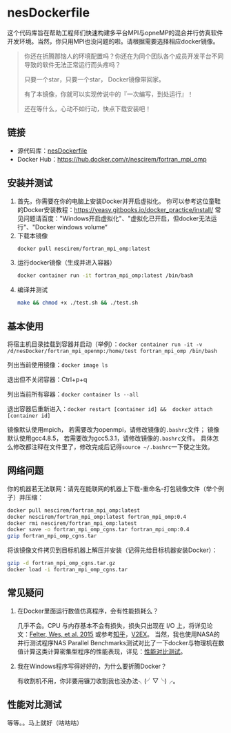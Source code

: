 # nesDockerfile

这个代码库旨在帮助工程师们快速构建多平台MPI与opneMP的混合并行仿真软件开发环境。当然，你只用MPI也没问题的啦。请根据需要选择相应docker镜像。

> 你还在折腾那恼人的环境配置吗？你还在为同个团队各个成员开发平台不同导致的软件无法正常运行而头疼吗？
>
> 只要一个star，只要一个star， Docker镜像带回家。
>
> 有了本镜像，你就可以实现传说中的『一次编写，到处运行』！
>
> 还在等什么，心动不如行动，快点下载安装吧！



## 链接
* 源代码库：[nesDockerfile](https://github.com/nescirem/nesDockerfile)
* Docker Hub：https://hub.docker.com/r/nescirem/fortran_mpi_omp



## 安装并测试

1. 首先，你需要在你的电脑上安装Docker并开启虚拟化。
	你可以参考这位童鞋的Docker安装教程：https://yeasy.gitbooks.io/docker_practice/install/
	常见问题请百度："Windows开启虚拟化"、"虚拟化已开启，但docker无法运行"、"Docker windows volume“
2. 下载本镜像
	```bash
	docker pull nescirem/fortran_mpi_omp:latest
	```
3. 运行docker镜像（生成并进入容器）
	```bash
	docker container run -it fortran_mpi_omp:latest /bin/bash
	```
4. 编译并测试
	```bash
	make && chmod +x ./test.sh && ./test.sh
	```



## 基本使用

将宿主机目录挂载到容器并启动（举例）：`docker container run -it -v /d/nesDocker/fortran_mpi_openmp:/home/test fortran_mpi_omp /bin/bash`

列出当前使用镜像：`docker image ls`

退出但不关闭容器：Ctrl+p+q

列出当前所有容器：`docker container ls --all`

退出容器后重新进入：`docker restart [container id] &&  docker attach [container id]` 

镜像默认使用mpich， 若需要改为openmpi，请修改镜像的`.bashrc`文件；
镜像默认使用gcc4.8.5， 若需要改为gcc5.3.1，请修改镜像的`.bashrc`文件。
具体怎么修改都注释在文件里了，修改完成后记得`source ~/.bashrc`一下使之生效。



## 网络问题

你的机器若无法联网：请先在能联网的机器上下载-重命名-打包镜像文件（举个例子）并压缩：

```bash
docker pull nescirem/fortran_mpi_omp:latest
docker nescirem/fortran_mpi_omp:latest fortran_mpi_omp:0.4
docker rmi nescirem/fortran_mpi_omp:latest
docker save -o fortran_mpi_omp_cgns.tar fortran_mpi_omp:0.4
gzip fortran_mpi_omp_cgns.tar
```

将该镜像文件拷贝到目标机器上解压并安装（记得先给目标机器安装Docker）：

```bash
gzip -d fortran_mpi_omp_cgns.tar.gz
docker load -i fortran_mpi_omp_cgns.tar
```



## 常见疑问

1. 在Docker里面运行数值仿真程序，会有性能损耗么？

   几乎不会。CPU 与内存基本不会有损失，损失只出现在 I/O 上，将详见论文：[Felter, Wes, et al. 2015](https://scholar.google.com/scholar?q=An+Updated+Performance+Comparison+of+Virtual+Machines+and+Linux+Containers&hl=zh-CN&as_sdt=0&as_vis=1&oi=scholart) 或参考[知乎](https://www.zhihu.com/question/29027322)，[V2EX](https://www.v2ex.com/t/394313)。
   当然，我也使用NASA的并行测试程序NAS Parallel Benchmarks测试对比了一下docker与物理机在数值计算这类计算密集型程序的性能表现，详见：[性能对比测试](#性能对比测试)。
2. 我在Windows程序写得好好的，为什么要折腾Docker？

   有收割机不用，你非要用镰刀收割我也没办法╮(╯▽╰)╭。



## 性能对比测试

等等。。马上就好（咕咕咕）